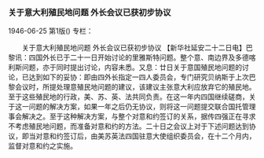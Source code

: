 ### 关于意大利殖民地问题  外长会议已获初步协议

1946-06-25
第1版()
专栏：

　　关于意大利殖民地问题
    外长会议已获初步协议
    【新华社延安二十二日电】巴黎讯：四国外长已于二十一日开始讨论的里雅斯特问题。整个意、南边界及多德喀利斯问题，亦于同时提出讨论，内容未悉。又息：廿日关于意国殖民地问题的讨论，已达到如下的妥协：即由四外长指定一四人委员会，专门研究贝纳斯于上次巴黎会议时，所提处理意殖民地问题的建议，该建议主张意大利应放弃它的殖民地。至于这些殖民地的行政，美、苏、英、法共同负责。在这一年内四国继续磋商，关于这一问题的解决方案，如果一年之后仍无协议，则将这一问题提交联合国托管理事会解决之。至于这种解决方案，与整个对意和约签订的关系，据传四强正在寻求不考虑殖民地问题，而准备对意和约的方法。二十日之会议上对于下述问题达到协议，即当对意和约签订后，由美苏英法四国驻意大使组织委员会，在十二个月内，监督对意和约之实施。
